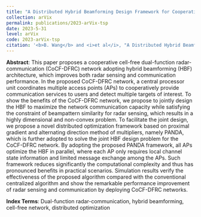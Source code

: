```yaml
---
title: "A Distributed Hybrid Beamforming Design Framework for Cooperative Cell-Free Dual-Function Radar-Communication Networks."
collection: arVix
permalink: publications/2023-arVix-tsp
date: 2023-5-31
level: arVix
code: 2023-arVix-tsp
citation: '<b>B. Wang</b> and <i>et al</i>, "A Distributed Hybrid Beamforming Design Framework for Cooperative Cell-Free Dual-Function Radar-Communication Networks," submitted to <i>IEEE Transactions on Signal Processing</i>.'
---
```


**Abstract**: This paper proposes a cooperative cell-free dual-function radar-communication (CoCF-DFRC) network adopting hybrid beamforming (HBF) architecture, which improves both radar sensing and communication performance. In the proposed CoCF-DFRC network, a central processor unit coordinates multiple access points (APs) to cooperatively provide communication services to users and detect multiple targets of interest. To show the benefits of the CoCF-DFRC network, we propose to jointly design the HBF to maximize the network communication capacity while satisfying the constraint of beampattern similarity for radar sensing, which results in a highly dimensional and non-convex problem. To facilitate the joint design, we propose a novel distributed optimization framework based on proximal gradient and alternating direction method of multipliers, namely PANDA, which is further adopted to solve the joint HBF design problem for the CoCF-DFRC network. By adopting the proposed PANDA framework, all APs optimize the HBF in parallel, where each AP only requires local channel state information and limited message exchange among the APs. Such framework reduces significantly the computational complexity and thus has pronounced benefits in practical scenarios. Simulation results verify the effectiveness of the proposed algorithm compared with the conventional centralized algorithm and show the remarkable performance improvement of radar sensing and communication by deploying CoCF-DFRC networks.

**Index Terms**: Dual-function radar-communication, hybrid beamforming, cell-free network, distributed optimization
